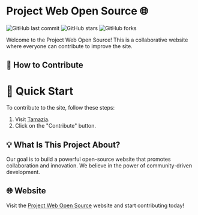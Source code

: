


# Project Web Open Source 🌐

![GitHub last commit](https://img.shields.io/github/last-commit/HamzaGSopp/Project-Web-Open-Source)
![GitHub stars](https://img.shields.io/github/stars/HamzaGSopp/Project-Web-Open-Source?style=social)
![GitHub forks](https://img.shields.io/github/forks/HamzaGSopp/Project-Web-Open-Source?style=social)

Welcome to the Project Web Open Source! This is a collaborative website where everyone can contribute to improve the site.


## 🤝 How to Contribute
# 🚀 Quick Start

To contribute to the site, follow these steps:

1. Visit [Tamazia](http://217.72.202.65/).
2. Click on the "Contribute" button.

## 💡 What Is This Project About?

Our goal is to build a powerful open-source website that promotes collaboration and innovation. We believe in the power of community-driven development.





## 🌐 Website

Visit the [Project Web Open Source](http://217.72.202.65/) website and start contributing today!


